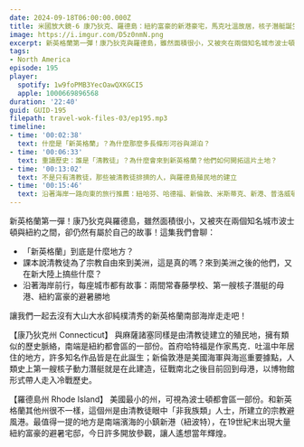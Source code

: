 ```yaml
---
date: 2024-09-18T06:00:00.000Z
title: 米國放大鏡-6 康乃狄克、羅德島：紐約富豪的新港豪宅，馬克吐溫故居，核子潛艇誕生地 (ep.195)
image: https://i.imgur.com/D5z0nmN.png
excerpt: 新英格蘭第一彈！康乃狄克與羅德島，雖然面積很小，又被夾在兩個知名城市波士頓與紐約之間，卻仍然有屬於自己的故事！讓我們一起去沒有大山大水卻純樸清秀的新英格蘭南部海岸走走吧！
tags:
- North America
episode: 195
player:
  spotify: 1w9foPMB3YecOawQXKGCI5
  apple: 1000669896568
duration: '22:40'
guid: GUID-195
filepath: travel-wok-files-03/ep195.mp3
timeline:
- time: '00:02:38'
  text: 什麼是「新英格蘭」？為什麼那麼多長條形河谷與湖泊？
- time: '00:06:33'
  text: 重讀歷史：誰是「清教徒」？為什麼會來到新英格蘭？他們如何開拓這片土地？
- time: '00:13:02'
  text: 不是只有清教徒，那些被清教徒排擠的人，與羅德島殖民地的建立
- time: '00:15:46'
  text: 沿著海岸一路向東的旅行推薦：紐哈芬、哈德福、新倫敦、米斯蒂克、新港、普洛威頓斯
---
```

新英格蘭第一彈！康乃狄克與羅德島，雖然面積很小，又被夾在兩個知名城市波士頓與紐約之間，卻仍然有屬於自己的故事！這集我們會聊：

* 「新英格蘭」到底是什麼地方？
* 課本說清教徒為了宗教自由來到美洲，這是真的嗎？來到美洲之後的他們，又在新大陸上搞些什麼？
* 沿著海岸前行，每座城市都有故事：兩間常春藤學校、第一艘核子潛艇的母港、紐約富豪的避暑勝地

讓我們一起去沒有大山大水卻純樸清秀的新英格蘭南部海岸走走吧！

【康乃狄克州 Connecticut】 與麻薩諸塞同樣是由清教徒建立的殖民地，擁有類似的歷史脈絡，南端是紐約都會區的一部份。首府哈特福是作家馬克．吐溫中年居住的地方，許多知名作品皆是在此誕生；新倫敦港是美國海軍與海巡重要據點，人類史上第一艘核子動力潛艇就是在此建造，征戰南北之後目前回到母港，以博物館形式帶人走入冷戰歷史。

【羅德島州 Rhode Island】 美國最小的州，可視為波士頓都會區一部份。和新英格蘭其他州很不一樣，這個州是由清教徒眼中「非我族類」人士，所建立的宗教避風港。最值得一提的地方是南端濱海的小鎮新港（紐波特），在19世紀末出現大量紐約富豪的避暑宅邸，今日許多開放參觀，讓人遙想當年輝煌。
